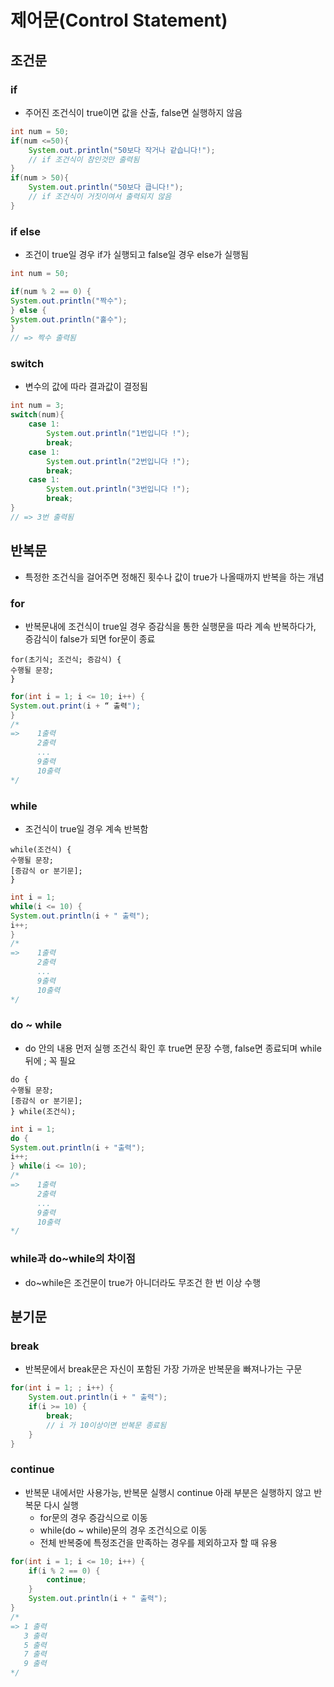 제어문(Control Statement)
====

## 조건문
### if
- 주어진 조건식이 true이면 값을 산출, false면 실행하지 않음

```java
int num = 50;
if(num <=50){
    System.out.println("50보다 작거나 같습니다!");
    // if 조건식이 참인것만 출력됨
}
if(num > 50){
    System.out.println("50보다 큽니다!");
    // if 조건식이 거짓이여서 출력되지 않음
}
```

### if else
- 조건이 true일 경우 if가 실행되고 false일 경우 else가 실행됨
``` java
int num = 50;

if(num % 2 == 0) {
System.out.println("짝수");
} else {
System.out.println("홀수");
}
// => 짝수 출력됨
```

### switch
- 변수의 값에 따라 결과값이 결정됨
```java
int num = 3;
switch(num){
    case 1:
        System.out.println("1번입니다 !");
        break;
    case 1:
        System.out.println("2번입니다 !");
        break;
    case 1:
        System.out.println("3번입니다 !");
        break;
}
// => 3번 출력됨
```

## 반복문
- 특정한 조건식을 걸어주면 정해진 횟수나 값이 true가 나올때까지 반복을 하는 개념

### for 
- 반복문내에 조건식이 true일 경우 증감식을 통한 실행문을 따라 계속 반복하다가, 증감식이 false가 되면 for문이 종료

```
for(초기식; 조건식; 증감식) {
수행될 문장;
}
```   

```java  
for(int i = 1; i <= 10; i++) {
System.out.print(i + “ 출력");
}
/* 
=>    1출력 
      2출력 
      ... 
      9출력 
      10출력
*/
```   

### while
- 조건식이 true일 경우 계속 반복함
```
while(조건식) {
수행될 문장;
[증감식 or 분기문];
}
```

```java
int i = 1;
while(i <= 10) {
System.out.println(i + " 출력");
i++;
}
/* 
=>    1출력 
      2출력 
      ... 
      9출력 
      10출력
*/
```
### do ~ while
- do 안의 내용 먼저 실행 조건식 확인 후 true면 문장 수행, false면 종료되며 while 뒤에 ; 꼭 필요
```
do {
수행될 문장;
[증감식 or 분기문];
} while(조건식);
```
```java
int i = 1;
do {
System.out.println(i + "출력");
i++;
} while(i <= 10);
/* 
=>    1출력 
      2출력 
      ... 
      9출력 
      10출력
*/
```
### while과 do~while의 차이점
- do~while은 조건문이 true가 아니더라도 무조건 한 번 이상 수행

## 분기문
### break 
- 반복문에서 break문은 자신이 포함된 가장 가까운 반복문을 빠져나가는 구문
```java
for(int i = 1; ; i++) {
    System.out.println(i + " 출력");
    if(i >= 10) {
        break;
        // i 가 10이상이면 반복문 종료됨
    }
}
```
### continue
- 반복문 내에서만 사용가능, 반복문 실행시 continue 아래 부분은 실행하지 않고 반복문 다시 실행
    + for문의 경우 증감식으로 이동
    + while(do ~ while)문의 경우 조건식으로 이동
    + 전체 반복중에 특정조건을 만족하는 경우를 제외하고자 할 때 유용

```java
for(int i = 1; i <= 10; i++) {
    if(i % 2 == 0) {
        continue;
    }
    System.out.println(i + " 출력");
}
/*
=> 1 출력
   3 출력
   5 출력
   7 출력
   9 출력
*/
```